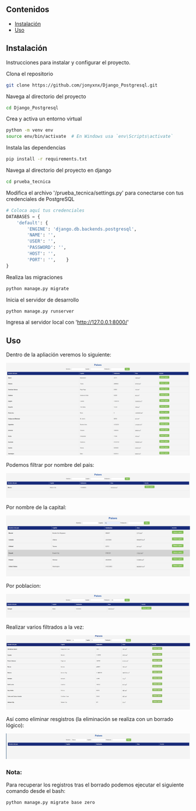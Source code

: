 ## Contenidos

- [Instalación](#instalación)
- [Uso](#uso)


## Instalación

Instrucciones para instalar y configurar el proyecto.

Clona el repositorio
```bash
git clone https://github.com/jonyxnx/Django_Postgresql.git
```
Navega al directorio del proyecto
```bash
cd Django_Postgresql
```
Crea y activa un entorno virtual

```bash
python -m venv env
source env/bin/activate  # En Windows usa `env\Scripts\activate`
```

Instala las dependencias
```bash
pip install -r requirements.txt
``` 

Navega al directorio del proyecto en django
```bash
cd prueba_tecnica
```

Modifica el archivo '/prueba_tecnica/settings.py' para conectarse con tus credenciales de PostgreSQL
```python
# Coloca aquí tus credenciales
DATABASES = {
    'default': {
        'ENGINE': 'django.db.backends.postgresql',
        'NAME': '',
        'USER': '',
        'PASSWORD': '',
        'HOST': '',
        'PORT': '',    }
}
```

Realiza las migraciones
```bash
python manage.py migrate
```

Inicia el servidor de desarrollo
```bash
python manage.py runserver
```
Ingresa al servidor local con 'http://127.0.0.1:8000/'

## Uso

Dentro de la apliación veremos lo siguiente:

![Página principal](images/homepage.jpg)

Podemos filtrar por nombre del pais:

![](images/filtrado_por_nombre.png)

Por nombre de la capital:

![](images/filtrado_por_capital.png)

Por poblacion:

![](images/filtrado_por_poblacion.png)

Realizar varios filtrados a la vez:

![](images/image.png)

Así como eliminar resgistros (la eliminación se realiza con un borrado lógico):

![se eliminó a México de los registros](images/eliminacion.jpg)

### Nota:

Para recuperar los registros tras el borrado podemos ejecutar el siguiente comando desde el bash:

```bash
python manage.py migrate base zero
```
